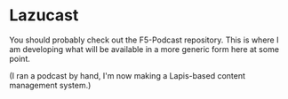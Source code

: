 # Lazucast
You should probably check out the F5-Podcast repository. This is where I am
developing what will be available in a more generic form here at some point.

(I ran a podcast by hand, I'm now making a Lapis-based content management system.)

